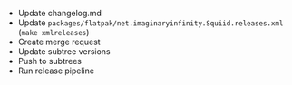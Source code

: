  - Update changelog.md
 - Update `packages/flatpak/net.imaginaryinfinity.Squiid.releases.xml` (`make xmlreleases`)
 - Create merge request
 - Update subtree versions
 - Push to subtrees
 - Run release pipeline